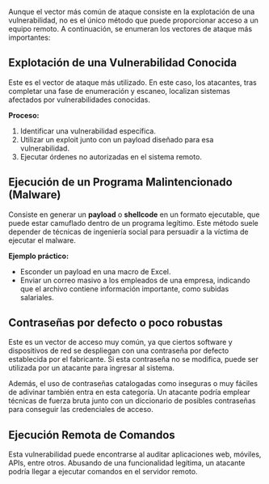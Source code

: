 Aunque el vector más común de ataque consiste en la explotación de una vulnerabilidad, no es el único método que puede proporcionar acceso a un equipo remoto. A continuación, se enumeran los vectores de ataque más importantes:
## Explotación de una Vulnerabilidad Conocida

Este es el vector de ataque más utilizado. En este caso, los atacantes, tras completar una fase de enumeración y escaneo, localizan sistemas afectados por vulnerabilidades conocidas.

**Proceso:**

1. Identificar una vulnerabilidad específica.
2. Utilizar un exploit junto con un payload diseñado para esa vulnerabilidad.
3. Ejecutar órdenes no autorizadas en el sistema remoto.

## Ejecución de un Programa Malintencionado (Malware)

Consiste en generar un **payload** o **shellcode** en un formato ejecutable, que puede estar camuflado dentro de un programa legítimo. Este método suele depender de técnicas de ingeniería social para persuadir a la víctima de ejecutar el malware.

**Ejemplo práctico:**

- Esconder un payload en una macro de Excel.
- Enviar un correo masivo a los empleados de una empresa, indicando que el archivo contiene información importante, como subidas salariales.

## Contraseñas por defecto o poco robustas

Este es un vector de acceso muy común, ya que ciertos software y dispositivos de red se despliegan con una contraseña por defecto establecida por el fabricante. Si esta contraseña no se modifica, puede ser utilizada por un atacante para ingresar al sistema.

Además, el uso de contraseñas catalogadas como inseguras o muy fáciles de adivinar también entra en esta categoría. Un atacante podría emplear técnicas de fuerza bruta junto con un diccionario de posibles contraseñas para conseguir las credenciales de acceso.

## Ejecución Remota de Comandos

Esta vulnerabilidad puede encontrarse al auditar aplicaciones web, móviles, APIs, entre otros. Abusando de una funcionalidad legítima, un atacante podría llegar a ejecutar comandos en el servidor remoto.
